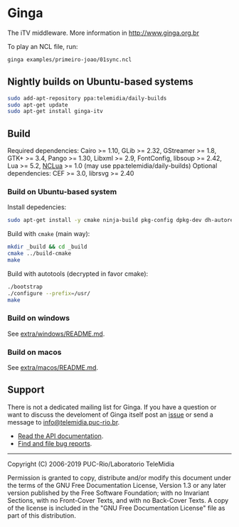 # Ginga

The iTV middleware. More information in http://www.ginga.org.br

To play an NCL file, run:

```bash
ginga examples/primeiro-joao/01sync.ncl
```

## Nightly builds on Ubuntu-based systems

```bash
sudo add-apt-repository ppa:telemidia/daily-builds
sudo apt-get update
sudo apt-get install ginga-itv
```

## Build

Required dependencies: Cairo >= 1.10, GLib >= 2.32, GStreamer >= 1.8, GTK+ >= 3.4, Pango >= 1.30, Libxml >= 2.9, FontConfig, libsoup >= 2.42, Lua</a> >= 5.2, <a href="https://github.com/TeleMidia/nclua">NCLua</a> >= 1.0 (may use ppa:telemidia/daily-builds)
Optional dependencies: CEF >= 3.0, librsvg >= 2.40

### Build on Ubuntu-based system

Install depedencies:

```bash
sudo apt-get install -y cmake ninja-build pkg-config dpkg-dev dh-autoreconf libltdl-dev liblua5.2-dev libglib2.0-dev libpango1.0-dev librsvg2-dev libsoup2.4-dev libgstreamer1.0-dev libgstreamer-plugins-base1.0-dev libfontconfig1-dev libgtk-3-dev gstreamer1.0-plugins-good gstreamer1.0-plugins-bad gstreamer1.0-plugins-ugly gstreamer1.0-libav libgssdp-1.2-dev libjsoncpp-dev nclua -qq
```

Build with `cmake` (main way):

```bash
mkdir _build && cd _build
cmake ../build-cmake
make
```

Build with autotools (decrypted in favor cmake):

```bash
./bootstrap
./configure --prefix=/usr/
make
```

### Build on windows

See [extra/windows/README.md](extra/windows/README.md).

### Build on macos

See [extra/macos/README.md](extra/macos/README.md).

## Support

There is not a dedicated mailing list for Ginga. If you have a question or want to discuss the develoment of Ginga itself post an [issue](https://github.com/telemidia/ginga/issues) or send a message to info@telemidia.puc-rio.br.

* <a href="http://www.telemidia.puc-rio.br/~gflima/misc/ginga">Read the API documentation</a>.
* <a href="https://github.com/TeleMidia/ginga/issues">Find and file bug reports</a>.

---
Copyright (C) 2006-2019 PUC-Rio/Laboratorio TeleMidia

Permission is granted to copy, distribute and/or modify this document under
the terms of the GNU Free Documentation License, Version 1.3 or any later
version published by the Free Software Foundation; with no Invariant
Sections, with no Front-Cover Texts, and with no Back-Cover Texts. A copy of
the license is included in the "GNU Free Documentation License" file as part
of this distribution.
